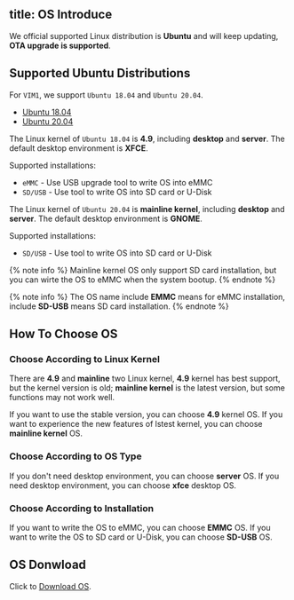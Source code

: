 title: OS Introduce
---

We official supported Linux distribution is **Ubuntu** and will keep updating, **OTA upgrade is supported**.

## Supported Ubuntu Distributions

For `VIM1`, we support `Ubuntu 18.04` and `Ubuntu 20.04`.

<ul class="nav nav-tabs" id="myTab" role="tablist">
  <li class="nav-item" role="presentation">
    <a class="nav-link active" id="18.04-tab" data-toggle="tab" href="#18.04" role="tab" aria-controls="18.04" aria-selected="true">Ubuntu 18.04</a>
  </li>
  <li class="nav-item" role="presentation">
    <a class="nav-link" id="20.04-tab" data-toggle="tab" href="#20.04" role="tab" aria-controls="20.04" aria-selected="false">Ubuntu 20.04</a>
  </li>
</ul>
<div class="tab-content" id="myTabContent">
<div class="tab-pane fade show active" id="18.04" role="tabpanel" aria-labelledby="18.04-tab">

The Linux kernel of `Ubuntu 18.04` is **4.9**, including **desktop** and **server**. The default desktop environment is **XFCE**.

Supported installations:

* `eMMC` - Use USB upgrade tool to write OS into eMMC
* `SD/USB` - Use tool to write OS into SD card or U-Disk

</div>
<div class="tab-pane fade" id="20.04" role="tabpanel" aria-labelledby="20.04-tab">

The Linux kernel of `Ubuntu 20.04` is **mainline kernel**, including **desktop** and **server**. The default desktop environment is **GNOME**.

Supported installations:

* `SD/USB` - Use tool to write OS into SD card or U-Disk

{% note info %}
Mainline kernel OS only support SD card installation, but you can wirte the OS to eMMC when the system bootup.
{% endnote %}

</div>
</div>

{% note info %}
The OS name include **EMMC** means for eMMC installation, include **SD-USB** means SD card installation.
{% endnote %}

## How To Choose OS

### Choose According to Linux Kernel

There are **4.9** and **mainline** two Linux kernel, **4.9** kernel has best support, but the kernel version is old; **mainline kernel** is the latest version, but some functions may not work well.

If you want to use the stable version, you can choose **4.9** kernel OS.
If you want to experience the new features of lstest kernel, you can choose **mainline kernel** OS.

### Choose According to OS Type

If you don't need desktop environment, you can choose **server** OS.
If you need desktop environment, you can choose **xfce** desktop OS.

### Choose According to Installation

If you want to write the OS to eMMC, you can choose **EMMC** OS.
If you want to write the OS to SD card or U-Disk, you can choose **SD-USB** OS.

## OS Donwload

Click to [Download OS](/linux/firmware/Vim1UbuntuFirmware.html).

